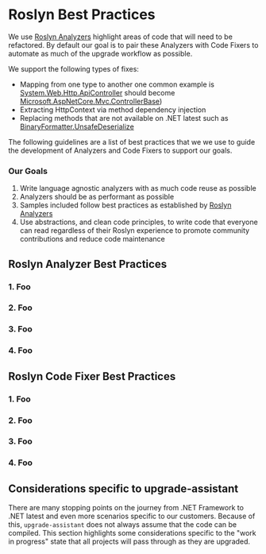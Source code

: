 # Roslyn Best Practices

We use [Roslyn Analyzers](https://docs.microsoft.com/en-us/visualstudio/code-quality/roslyn-analyzers-overview) highlight areas of code that will need to be refactored. By default our goal is to pair these Analyzers with Code Fixers to automate as much of the upgrade workflow as possible.

We support the following types of fixes:
* Mapping from one type to another one common example is [System.Web.Http.ApiController](https://docs.microsoft.com/en-us/previous-versions/aspnet/hh834453(v=vs.118)) should become [Microsoft.AspNetCore.Mvc.ControllerBase](https://docs.microsoft.com/en-us/dotnet/api/microsoft.aspnetcore.mvc.controllerbase))
* Extracting HttpContext via method dependency injection
* Replacing methods that are not available on .NET latest such as [BinaryFormatter.UnsafeDeserialize](https://docs.microsoft.com/en-us/dotnet/api/system.runtime.serialization.formatters.binary.binaryformatter.unsafedeserialize)

The following guidelines are a list of best practices that we we use to guide the development of Analyzers and Code Fixers to support our goals.

### Our Goals

1. Write language agnostic analyzers with as much code reuse as possible
2. Analyzers should be as performant as possible
3. Samples included follow best practices as established by [Roslyn Analyzers](https://github.com/dotnet/roslyn-analyzers)
4. Use abstractions, and clean code principles, to write code that everyone can read regardless of their Roslyn experience to promote community contributions and reduce code maintenance

## Roslyn Analyzer Best Practices

### 1. Foo
### 2. Foo
### 3. Foo
### 4. Foo

## Roslyn Code Fixer Best Practices

### 1. Foo
### 2. Foo
### 3. Foo
### 4. Foo

## Considerations specific to upgrade-assistant

There are many stopping points on the journey from .NET Framework to .NET latest and even more scenarios specific to our customers. Because of this, `upgrade-assistant` does not always assume that the code can be compiled. This section highlights some considerations specific to the "work in progress" state that all projects will pass through as they are upgraded.